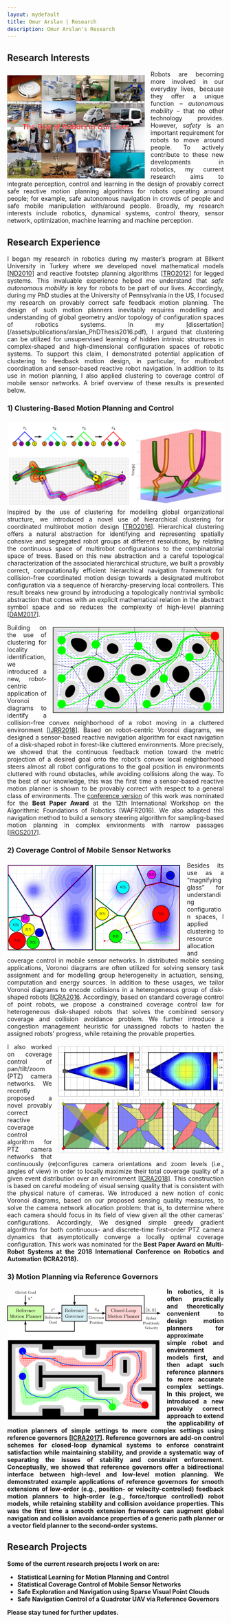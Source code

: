 ```yaml
---
layout: mydefault
title: Omur Arslan | Research
description: Omur Arslan's Research
---
```


## Research Interests

<div >
<img src="/assets/images/RobotsInOurEverydayLives2.png" alt="The Rise of Robots in Our Everyday Lives" title="The Rise of Robots in Our Everyday Lives" style="height:240px;float:left;margin-top:0.75em;padding-right:1em;">  
<p style="text-align:justify">  
Robots are becoming more involved in our everyday lives, because they offer a unique function – <em>autonomous mobility</em> – that no other technology provides. However, <em>safety</em> is an important requirement for robots to move around people. To actively contribute to these new developments in robotics, my current research aims to integrate perception, control and learning in the design of provably correct safe reactive motion planning algorithms for robots operating around people; for example, safe autonomous navigation in crowds of people and safe mobile manipulation with/around people. Broadly, my research interests include robotics, dynamical systems, control theory, sensor network, optimization, machine learning and machine perception. 
</p>
</div>  

## Research Experience

<div>
  <p style="text-align:justify;"> 
I began my research in robotics during my master’s program at Bilkent University in Turkey where we developed novel mathematical models [<a href="/assets/publications/saranli_arslan_ankarali_morgul_ND2010.pdf">ND2010</a>] and reactive footstep planning algorithms [<a href="/assets/publications/arslan_saranli_TRO2012.pdf">TRO2012</a>] for legged systems. This invaluable experience helped me understand that <em>safe autonomous mobility</em> is key for robots to be part of our lives. Accordingly, during my PhD studies at the University of Pennsylvania in the US, I focused my research on provably correct safe feedback motion planning.  The design of such motion planners inevitably requires modelling and understanding of global geometry and/or topology of configuration spaces of robotics systems. In my [dissertation](/assets/publications/arslan_PhDThesis2016.pdf), I argued that clustering can be utilized for unsupervised learning of hidden intrinsic structures in complex-shaped and high-dimensional configuration spaces of robotic systems. To support this claim, I demonstrated potential application of clustering to feedback motion design, in particular, for multirobot coordination and sensor-based reactive robot navigation. In addition to its use in motion planning, I also applied clustering to coverage control of mobile sensor networks. A brief overview of these results is presented below.   
  </p>  
</div>

### 1) Clustering-Based Motion Planning and Control

<div>
  <img src= "/assets/images/arslan_guralnik_koditschek_TRO2016.png" alt="Coordinated Robot Navigation via Hierarchical Clustering" title="Coordinated Robot Navigation via Hierarchical Clustering" style="height:200px;float:left;margin-top:0.5em;padding-right:1em;">
  <p style="text-align:justify;"> 
Inspired by the use of clustering for modelling global organizational structure, we introduced a novel use of hierarchical clustering for coordinated multirobot motion design [<a href="/assets/publications/arslan_guralnik_koditschek_TRO2016.pdf">TRO2016</a>]. Hierarchical clustering offers a natural abstraction for identifying and representing spatially cohesive and segregated robot groups at different resolutions, by relating the continuous space of multirobot configurations to the combinatorial space of trees. Based on this new abstraction and a careful topological characterization of the associated hierarchical structure, we built a provably correct, computationally efficient hierarchical navigation framework for collision-free coordinated motion design towards a designated multirobot configuration via a sequence of hierarchy-preserving local controllers. This result breaks new ground by introducing a topologically nontrivial symbolic abstraction that comes with an explicit mathematical relation in the abstract symbol space and so reduces the complexity of high-level planning [<a href="/assets/publications/arslan_guralnik_koditschek_DAM2017.pdf">DAM2017</a>].
  </p>
</div>

<div>
  <img src= "/assets/images/arslan_koditschek_WAFR2016.png" alt="Sensor-based Reactive Robot Navigation in Unknown Environments" title="Sensor-based Reactive Robot Navigation in Unknown Environments" style="height:200px;float:right;margin-top:0.5em;padding-left:1em;">
  <p style="text-align:justify;"> 
Building on the use of clustering for locality identification, we introduced a new, robot-centric application of Voronoi diagrams to identify a collision-free convex neighborhood of a robot moving in a cluttered environment [<a href="/assets/publications/arslan_koditschek_IJRR2018.pdf">IJRR2018</a>]. Based on robot-centric Voronoi diagrams, we designed a sensor-based reactive navigation algorithm for exact navigation of a disk-shaped robot in forest-like cluttered environments. More precisely, we showed that the continuous feedback motion toward the metric projection of a desired goal onto the robot’s convex local neighborhood steers almost all robot configurations to the goal position in environments cluttered with round obstacles, while avoiding collisions along the way. To the best of our knowledge, this was the first time a sensor-based reactive motion planner is shown to be provably correct with respect to a general class of environments. The <a href="/assets/publications/arslan_koditschek_WAFR2016.pdf">conference version</a> of this work was nominated for the <strong>Best Paper Award</strong> at the 12th International Workshop on the Algorithmic Foundations of Robotics (WAFR2016).  We also adapted this navigation method to build a sensory steering algorithm for sampling-based motion planning in complex environments with narrow passages [<a href="/assets/publications/arslan_pacelli_koditschek_IROS2017.pdf">IROS2017</a>].
  </p>
</div>
  

### 2) Coverage Control of Mobile Sensor Networks

<div>
  <img src= "/assets/images/arslan_koditschek_ICRA2016A.png" alt="Safe Coverage Control of Disk-shaped Robots" title="Safe Coverage Control of Disk-shaped Robots" style="height:200px;float:left;margin-top:0.5em;padding-right:1em;">
  <p style="text-align:justify;"> 
Besides its use as a “magnifying glass” for understanding configuration spaces, I applied clustering to resource allocation and coverage control in mobile sensor networks. In distributed mobile sensing applications, Voronoi diagrams are often utilized for solving sensory task assignment and for modelling group heterogeneity in actuation, sensing, computation and energy sources. In addition to these usages, we tailor Voronoi diagrams to encode collisions in a heterogeneous group of disk-shaped robots [<a href="/assets/publications/arslan_koditschek_ICRA2016A.pdf">ICRA2016</a>. Accordingly, based on standard coverage control of point robots, we propose a constrained coverage control law for heterogeneous disk-shaped robots that solves the combined sensory coverage and collision avoidance problem. We further introduce a congestion management heuristic for unassigned robots to hasten the assigned robots' progress, while retaining the provable properties.
  </p>
</div>  

<div>
  <img src= "/assets/images/arslan_min_koditschek_ICRA2018.png" alt="Voronoi-based Coverage Control of PTZ Cameras" title="Voronoi-based Coverage Control of PTZ Cameras" style="height:250px;float:right;margin-top:0.5em;padding-left:1em;">
  <p style="text-align:justify;"> 
I also worked on coverage control of pan/tilt/zoom (PTZ) camera networks. We recently proposed a novel provably correct reactive coverage control algorithm for PTZ camera networks that continuously (re)configures camera orientations and zoom levels (i.e., angles of view) in order to locally maximize their total coverage quality of a given event distribution over an environment [<a href="/assets/publications/arslan_min_koditschek_ICRA2018.pdf">ICRA2018</a>]. This construction is based on careful modeling of visual sensing quality that is consistent with the physical nature of cameras. We introduced a new notion of conic Voronoi diagrams, based on our proposed sensing quality measures, to solve the camera network allocation problem: that is, to determine where each camera should focus in its field of view given all the other cameras’ configurations. Accordingly, We designed simple greedy gradient algorithms for both continuous- and discrete-time first-order PTZ camera dynamics that asymptotically converge a locally optimal coverage configuration. This work was nominated for the <strong>Best Paper Award on Multi-Robot Systems</a> at the 2018 International Conference on Robotics and Automation (ICRA2018). 
  </p>
</div>  

### 3) Motion Planning via Reference Governors 

<div>
  <img src= "/assets/images/arslan_koditschek_ICRA2017.png" alt="Motion Planning via Reference Governors" title="Motion Planning via Reference Governors" style="height:300px;float:left;margin-top:0.5em;padding-right:1em;">
  <p style="text-align:justify;"> 
In robotics, it is often practically and theoretically convenient to design motion planners for approximate simple robot and environment models first, and then adapt such reference planners to more accurate complex settings. In this project, we introduced a new provably correct approach to extend the applicability of motion planners of simple settings to more complex settings using reference governors [<a href="/assets/publications/arslan_koditschek_ICRA2017.pdf">ICRA2017<a>]. Reference governors are add-on control schemes for closed-loop dynamical systems to enforce constraint satisfaction while maintaining stability, and provide a systematic way of separating the issues of stability and constraint enforcement. Conceptually, we showed that reference governors offer a bidirectional interface between high-level and low-level motion planning. We demonstrated example applications of reference governors for smooth extensions of low-order (e.g., position- or velocity-controlled) feedback motion planners to high-order (e.g., force/torque controlled) robot models, while retaining stability and collision avoidance properties. This was the first time a smooth extension framework can augment global navigation and collision avoidance properties of a generic path planner or a vector field planner to the second-order systems. 
  </p>
</div>

## Research Projects

Some of the current research projects I work on are:

<ul>
  <li> Statistical Learning for Motion Planning and Control </li>
  <li> Statistical Coverage Control of Mobile Sensor Networks </li>
  <li> Safe Exploration and Navigation using Sparse Visual Point Clouds </li>
  <li> Safe Navigation Control of a Quadrotor UAV via Reference Governors </li>
</ul>    

Please stay tuned for further updates.


